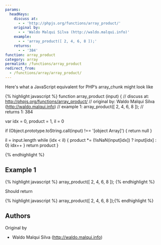 ```yaml
---
params:
  headKeys:
    discuss at:
      - - 'http://phpjs.org/functions/array_product/'
    original by:
      - - 'Waldo Malqui Silva (http://waldo.malqui.info)'
    example:
      - - 'array_product([ 2, 4, 6, 8 ]);'
    returns:
      - - '384'
function: array_product
category: array
permalink: /functions/array_product
redirect_from:
  - /functions/array/array_product/
---
```


<!-- WARNING! This file is auto generated by `npm run web:inject`, do not edit by hand -->

Here's what a JavaScript equivalent for PHP’s array_chunk might look like

{% highlight javascript %}
function array_product (input) {
  //  discuss at: http://phpjs.org/functions/array_product/
  // original by: Waldo Malqui Silva (http://waldo.malqui.info)
  //   example 1: array_product([ 2, 4, 6, 8 ]);
  //   returns 1: 384

  var idx = 0,
    product = 1,
    il = 0

  if (Object.prototype.toString.call(input) !== '[object Array]') {
    return null
  }

  il = input.length
  while (idx < il) {
    product *= (!isNaN(input[idx]) ? input[idx] : 0)
    idx++
  }
  return product
}

{% endhighlight %}

## Example 1

{% highlight javascript %}
array_product([ 2, 4, 6, 8 ]);
{% endhighlight %}

Should return

{% highlight javascript %}
array_product([ 2, 4, 6, 8 ]);{% endhighlight %}


## Authors


Original by

- Waldo Malqui Silva (http://waldo.malqui.info)

